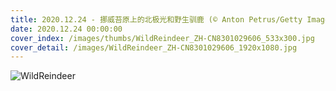 ```yaml
---
title: 2020.12.24 - 挪威苔原上的北极光和野生驯鹿 (© Anton Petrus/Getty Images)
date: 2020.12.24 00:00:00
cover_index: /images/thumbs/WildReindeer_ZH-CN8301029606_533x300.jpg
cover_detail: /images/WildReindeer_ZH-CN8301029606_1920x1080.jpg
---
```


![WildReindeer](/images/WildReindeer_ZH-CN8301029606_1920x1080.jpg)
